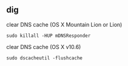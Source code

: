 ## dig ##

clear DNS cache (OS X Mountain Lion or Lion)

	sudo killall -HUP mDNSResponder

clear DNS cache (OS X v10.6)

	sudo dscacheutil -flushcache
